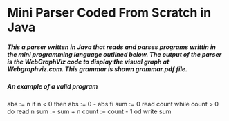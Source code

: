 # Mini Parser Coded From Scratch in Java

##### This a parser written in Java that reads and parses programs writtin in the mini programming language outlined below. The output of the parser is the WebGraphViz code to display the visual graph at Webgraphviz.com. This grammar is shown grammar.pdf file.

##### *An example of a valid program*

abs := n
if n < 0 then abs := 0 - abs fi
sum := 0
read count
while count > 0 do
 read n
 sum := sum + n
 count := count - 1
od
write sum




